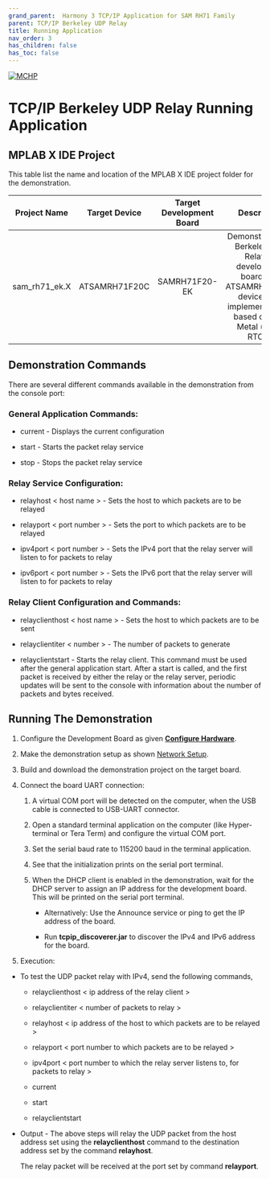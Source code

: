 ```yaml
---
grand_parent:  Harmony 3 TCP/IP Application for SAM RH71 Family
parent: TCP/IP Berkeley UDP Relay
title: Running Application
nav_order: 3
has_children: false
has_toc: false
---
```

[![MCHP](https://www.microchip.com/ResourcePackages/Microchip/assets/dist/images/logo.png)](https://www.microchip.com)

# TCP/IP Berkeley UDP Relay Running Application

## MPLAB X IDE Project
This table list the name and location of the MPLAB X IDE project folder for the demonstration.

|Project Name|  Target Device|  Target Development Board | Description  |
|:-------------:|:---------:|:---------:|:---------:|
|sam_rh71_ek.X | ATSAMRH71F20C | SAMRH71F20-EK | Demonstrates the Berkeley UDP Relay on development board with ATSAMRH71F20C device. This implementation is based on Bare Metal ( non-RTOS).  |

## Demonstration Commands

There are several different commands available in the demonstration from the console port:

### General Application Commands:

- current - Displays the current configuration

- start - Starts the packet relay service

- stop - Stops the packet relay service

### Relay Service Configuration:

* relayhost < host name > - Sets the host to which packets are to be relayed

* relayport < port number > - Sets the port to which packets are to be relayed

* ipv4port < port number > - Sets the IPv4 port that the relay server will listen to for packets to relay

* ipv6port < port number > - Sets the IPv6 port that the relay server will listen to for packets to relay

### Relay Client Configuration and Commands:

- relayclienthost < host name > - Sets the host to which packets are to be sent

- relayclientiter < number > - The number of packets to generate

- relayclientstart - Starts the relay client. This command must be used after the general application start. After a start is called, and the first packet is received by either the relay or the relay server, periodic updates will be sent to the console with information about the number of packets and bytes received.


## Running The Demonstration

1. Configure the Development Board as given  **[Configure Hardware](readme_hardware_configuration.md)**.

2. Make the demonstration setup as shown [Network Setup](../../readme.md).

3. Build and download the demonstration project on the target board.

4. Connect the board UART connection:

    1. A virtual COM port will be detected on the computer, when the USB cable is connected to USB-UART connector.

    2. Open a standard terminal application on the computer (like Hyper-terminal or Tera Term) and configure the virtual COM port.

    3. Set the serial baud rate to 115200 baud in the terminal application.

    4. See that the initialization prints on the serial port terminal.

    5. When the DHCP client is enabled in the demonstration, wait for the DHCP server to assign an IP address for the development board. This will be printed on the serial port terminal.

		* Alternatively: Use the Announce service or ping to get the IP address of the board.

        * Run **tcpip_discoverer.jar** to discover the IPv4 and IPv6 address for the board.

5. Execution:

* To test the UDP packet relay with IPv4, send the following commands,

    * relayclienthost < ip address of the relay client >
    
    * relayclientiter < number of packets to relay >
    
    * relayhost < ip address of the host to which packets are to be relayed >
    
    * relayport < port number to which packets are to be relayed >    
    
    * ipv4port < port number to which the relay server listens to, for packets to relay >
    
    * current
    
    * start
    
    * relayclientstart

* Output - The above steps will relay the UDP packet from the host address set using the **relayclienthost** command to the destination address set by the command **relayhost**.

    The relay packet will be received at the port set by command **relayport**.
